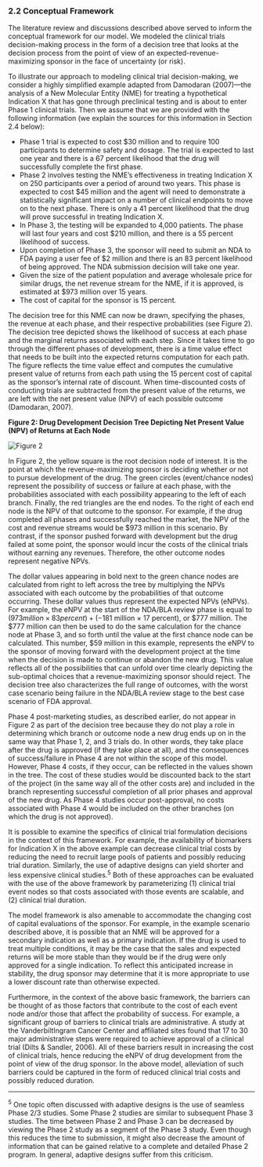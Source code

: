 ### 2.2 Conceptual Framework

The literature review and discussions described above served to inform the conceptual framework for our model. We modeled the clinical trials decision-making process in the form of a decision tree that looks at the decision process from the point of view of an expected-revenue-maximizing sponsor in the face of uncertainty (or risk).

To illustrate our approach to modeling clinical trial decision-making, we consider a highly simplified example adapted from Damodaran (2007)—the analysis of a New Molecular Entity (NME) for treating a hypothetical Indication X that has gone through preclinical testing and is about to enter Phase 1 clinical trials. Then we assume that we are provided with the following information (we explain the sources for this information in Section 2.4 below):

- Phase 1 trial is expected to cost $30 million and to require 100 participants to determine safety and dosage. The trial is expected to last one year and there is a 67 percent likelihood that the drug will successfully complete the first phase.
- Phase 2 involves testing the NME’s effectiveness in treating Indication X on 250 participants over a period of around two years. This phase is expected to cost $45 million and the agent will need to demonstrate a statistically significant impact on a number of clinical endpoints to move on to the next phase. There is only a 41 percent likelihood that the drug will prove successful in treating Indication X.
- In Phase 3, the testing will be expanded to 4,000 patients. The phase will last four years and cost $210 million, and there is a 55 percent likelihood of success.
- Upon completion of Phase 3, the sponsor will need to submit an NDA to FDA paying a user fee of $2 million and there is an 83 percent likelihood of being approved. The NDA submission decision will take one year.
- Given the size of the patient population and average wholesale price for similar drugs, the net revenue stream for the NME, if it is approved, is estimated at $973 million over 15 years.
- The cost of capital for the sponsor is 15 percent.

The decision tree for this NME can now be drawn, specifying the phases, the revenue at each phase, and their respective probabilities (see Figure 2). The decision tree depicted shows the likelihood of success at each phase and the marginal returns associated with each step. Since it takes time to go through the different phases of development, there is a time value effect that needs to be built into the expected returns computation for each path. The figure reflects the time value effect and computes the cumulative present value of returns from each path using the 15 percent cost of capital as the sponsor’s internal rate of discount. When time-discounted costs of conducting trials are subtracted from the present value of the returns, we are left with the net present value (NPV) of each possible outcome (Damodaran, 2007).

**Figure 2: Drug Development Decision Tree Depicting Net Present Value (NPV) of Returns at Each Node**

![Figure 2](https://aspe.hhs.gov/sites/default/files/private/images-reports/examination-clinical-trial-costs-and-barriers-drug-development/Figure%202.png)

In Figure 2, the yellow square is the root decision node of interest. It is the point at which the revenue-maximizing sponsor is deciding whether or not to pursue development of the drug. The green circles (event/chance nodes) represent the possibility of success or failure at each phase, with the probabilities associated with each possibility appearing to the left of each branch. Finally, the red triangles are the end nodes. To the right of each end node is the NPV of that outcome to the sponsor. For example, if the drug completed all phases and successfully reached the market, the NPV of the cost and revenue streams would be $973 million in this scenario. By contrast, if the sponsor pushed forward with development but the drug failed at some point, the sponsor would incur the costs of the clinical trials without earning any revenues. Therefore, the other outcome nodes represent negative NPVs.

The dollar values appearing in bold next to the green chance nodes are calculated from right to left across the tree by multiplying the NPVs associated with each outcome by the probabilities of that outcome occurring. These dollar values thus represent the expected NPVs (eNPVs). For example, the eNPV at the start of the NDA/BLA review phase is equal to ($973 million × 83 percent) + (-$181 million × 17 percent), or $777 million. The $777 million can then be used to do the same calculation for the chance node at Phase 3, and so forth until the value at the first chance node can be calculated. This number, $59 million in this example, represents the eNPV to the sponsor of moving forward with the development project at the time when the decision is made to continue or abandon the new drug. This value reflects all of the possibilities that can unfold over time clearly depicting the sub-optimal choices that a revenue-maximizing sponsor should reject. The decision tree also characterizes the full range of outcomes, with the worst case scenario being failure in the NDA/BLA review stage to the best case scenario of FDA approval.

Phase 4 post-marketing studies, as described earlier, do not appear in Figure 2 as part of the decision tree because they do not play a role in determining which branch or outcome node a new drug ends up on in the same way that Phase 1, 2, and 3 trials do. In other words, they take place after the drug is approved (if they take place at all), and the consequences of success/failure in Phase 4 are not within the scope of this model. However, Phase 4 costs, if they occur, can be reflected in the values shown in the tree. The cost of these studies would be discounted back to the start of the project (in the same way all of the other costs are) and included in the branch representing successful completion of all prior phases and approval of the new drug. As Phase 4 studies occur post-approval, no costs associated with Phase 4 would be included on the other branches (on which the drug is not approved).

It is possible to examine the specifics of clinical trial formulation decisions in the context of this framework. For example, the availability of biomarkers for Indication X in the above example can decrease clinical trial costs by reducing the need to recruit large pools of patients and possibly reducing trial duration. Similarly, the use of adaptive designs can yield shorter and less expensive clinical studies.<sup>5</sup> Both of these approaches can be evaluated with the use of the above framework by parameterizing (1) clinical trial event nodes so that costs associated with those events are scalable, and (2) clinical trial duration.

The model framework is also amenable to accommodate the changing cost of capital evaluations of the sponsor. For example, in the example scenario described above, it is possible that an NME will be approved for a secondary indication as well as a primary indication. If the drug is used to treat multiple conditions, it may be the case that the sales and expected returns will be more stable than they would be if the drug were only approved for a single indication. To reflect this anticipated increase in stability, the drug sponsor may determine that it is more appropriate to use a lower discount rate than otherwise expected.

Furthermore, in the context of the above basic framework, the barriers can be thought of as those factors that contribute to the cost of each event node and/or those that affect the probability of success. For example, a significant group of barriers to clinical trials are administrative. A study at the VanderbiltIngram Cancer Center and affiliated sites found that 17 to 30 major administrative steps were required to achieve approval of a clinical trial (Dilts & Sandler, 2006). All of these barriers result in increasing the cost of clinical trials, hence reducing the eNPV of drug development from the point of view of the drug sponsor. In the above model, alleviation of such barriers could be captured in the form of reduced clinical trial costs and possibly reduced duration.

---

<sup>5</sup> One topic often discussed with adaptive designs is the use of seamless Phase 2/3 studies. Some Phase 2 studies are similar to subsequent Phase 3 studies. The time between Phase 2 and Phase 3 can be decreased by viewing the Phase 2 study as a segment of the Phase 3 study. Even though this reduces the time to submission, it might also decrease the amount of information that can be gained relative to a complete and detailed Phase 2 program. In general, adaptive designs suffer from this criticism.


